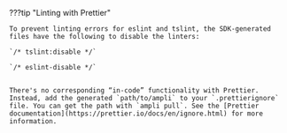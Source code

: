 ???tip "Linting with Prettier"

    To prevent linting errors for eslint and tslint, the SDK-generated files have the following to disable the linters: 

    `/* tslint:disable */`

    `/* eslint-disable */`
    

    There's no corresponding “in-code” functionality with Prettier. Instead, add the generated `path/to/ampli` to your `.prettierignore` file. You can get the path with `ampli pull`. See the [Prettier documentation](https://prettier.io/docs/en/ignore.html) for more information.
